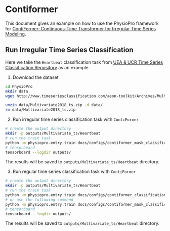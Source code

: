 # Contiformer

This document gives an example on how to use the PhysioPro framework for [ContiFormer: Continuous-Time Transformer for Irregular Time Series Modeling](https://seqml.github.io/contiformer/).

## Run Irregular Time Series Classification

Here we take the `Heartbeat` classification task from [UEA & UCR Time Series Classification Repository](http://timeseriesclassification.com/dataset.php) as an example.

1. Download the dataset

```bash
cd PhysioPro
mkdir data
wget http://www.timeseriesclassification.com/aeon-toolkit/Archives/Multivariate2018_ts.zip -P data

unzip data/Multivariate2018_ts.zip -d data/
rm data/Multivariate2018_ts.zip
```

2. Run irregular time series classification task with `ContiFormer`

```bash
# create the output directory
mkdir -p outputs/Multivariate_ts/Heartbeat
# run the train task
python -m physiopro.entry.train docs/configs/contiformer_mask_classification.yml --data.mask_ratio 0.3 --data.name Heartbeat
# tensorboard
tensorboard --logdir outputs/
```

The results will be saved to `outputs/Multivariate_ts/Heartbeat` directory.

3. Run regular time series classification task with `ContiFormer`

```bash
# create the output directory
mkdir -p outputs/Multivariate_ts/Heartbeat
# run the train task
python -m physiopro.entry.train docs/configs/contiformer_classification.yml --data.name Heartbeat
# or use the following command
python -m physiopro.entry.train docs/configs/contiformer_mask_classification.yml --data.mask_ratio 0 --data.name Heartbeat
# tensorboard
tensorboard --logdir outputs/
```

The results will be saved to `outputs/Multivariate_ts/Heartbeat` directory.
